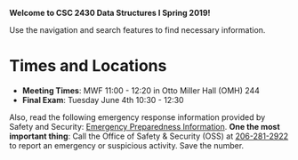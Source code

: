 **Welcome to CSC 2430 Data Structures I Spring 2019!**

Use the navigation and search features to find necessary information.

# Times and Locations
* **Meeting Times**: MWF 11:00 - 12:20 in Otto Miller Hall (OMH) 244
* **Final Exam**: Tuesday June 4th 10:30 - 12:30

Also, read the following emergency response information provided by Safety and Security: [Emergency Preparedness Information](http://spu.edu/acad/school-of-business-and-economics/documents/Syllabus_Addendum_on_Emergency_Information.pdf). **One the most important thing**: Call the Office of Safety & Security (OSS) at [206-281-2922](tel:206-281-2922) to report an emergency or suspicious activity. Save the number.